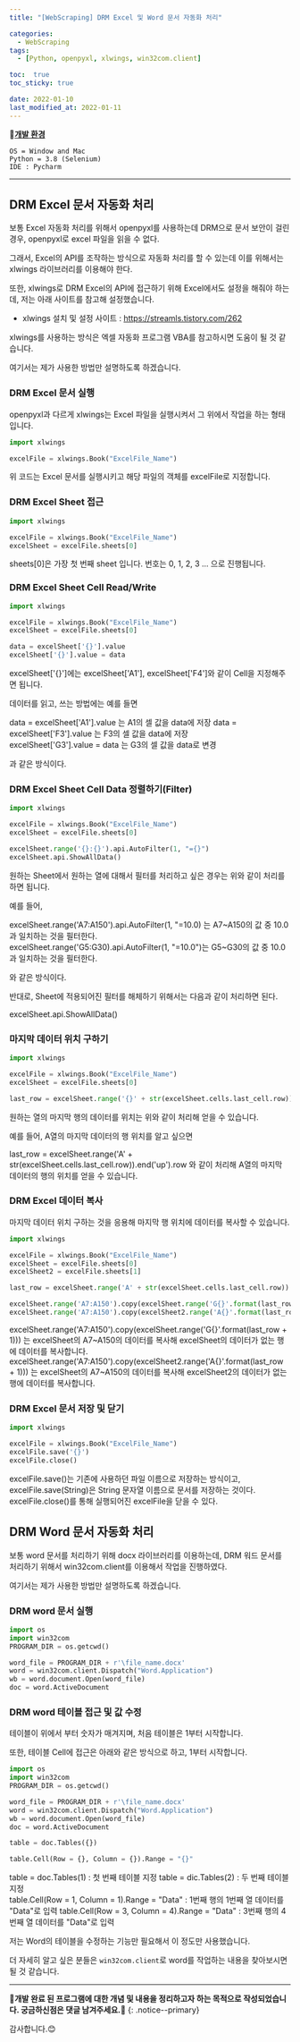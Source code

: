 ```yaml
---
title: "[WebScraping] DRM Excel 및 Word 문서 자동화 처리"

categories:
  - WebScraping
tags:
  - [Python, openpyxl, xlwings, win32com.client]

toc:  true
toc_sticky: true

date: 2022-01-10
last_modified_at: 2022-01-11
---
```


📌**<u>개발 환경</u>**  
```
OS = Window and Mac
Python = 3.8 (Selenium)
IDE : Pycharm
```  

---

## DRM Excel 문서 자동화 처리  

보통 Excel 자동화 처리를 위해서 openpyxl를 사용하는데 DRM으로 문서 보안이 걸린 경우, openpyxl로 excel 파일을 읽을 수 없다.  

그래서, Excel의 API를 조작하는 방식으로 자동화 처리를 할 수 있는데 이를 위해서는 xlwings 라이브러리를 이용해야 한다.  

또한, xlwings로 DRM Excel의 API에 접근하기 위해 Excel에서도 설정을 해줘야 하는데, 저는 아래 사이트를 참고해 설정했습니다.  

- xlwings 설치 및 설정 사이트 : <https://streamls.tistory.com/262>  

xlwings를 사용하는 방식은 엑셀 자동화 프로그램 VBA를 참고하시면 도움이 될 것 같습니다.  

여기서는 제가 사용한 방법만 설명하도록 하겠습니다.  

### DRM Excel 문서 실행  

openpyxl과 다르게 xlwings는 Excel 파일을 실행시켜서 그 위에서 작업을 하는 형태입니다.  

```python
import xlwings

excelFile = xlwings.Book("ExcelFile_Name")
```

위 코드는 Excel 문서를 실행시키고 해당 파일의 객체를 excelFile로 지정합니다.  

### DRM Excel Sheet 접근  

```python
import xlwings

excelFile = xlwings.Book("ExcelFile_Name")
excelSheet = excelFile.sheets[0]
```

sheets[0]은 가장 첫 번째 sheet 입니다. 번호는 0, 1, 2, 3 ... 으로 진행됩니다.  

### DRM Excel Sheet Cell Read/Write  

```python
import xlwings

excelFile = xlwings.Book("ExcelFile_Name")
excelSheet = excelFile.sheets[0]

data = excelSheet['{}'].value
excelSheet['{}'].value = data
```  

excelSheet['{}']에는 excelSheet['A1'], excelSheet['F4']와 같이 Cell을 지정해주면 됩니다.  

데이터를 읽고, 쓰는 방법에는 예를 들면  

data = excelSheet['A1'].value 는 A1의 셀 값을 data에 저장
data = excelSheet['F3'].value 는 F3의 셀 값을 data에 저장  
excelSheet['G3'].value = data 는 G3의 셀 값을 data로 변경  

과 같은 방식이다.  

### DRM Excel Sheet Cell Data 정렬하기(Filter)  

```python
import xlwings

excelFile = xlwings.Book("ExcelFile_Name")
excelSheet = excelFile.sheets[0]

excelSheet.range('{}:{}').api.AutoFilter(1, "={}")
excelSheet.api.ShowAllData()
```  

원하는 Sheet에서 원하는 열에 대해서 필터를 처리하고 싶은 경우는 위와 같이 처리를 하면 됩니다.  

예를 들어,  

excelSheet.range('A7:A150').api.AutoFilter(1, "=10.0) 는 A7~A150의 값 중 10.0과 일치하는 것을 필터한다.  
excelSheet.range('G5:G30).api.AutoFilter(1, "=10.0")는 G5~G30의 값 중 10.0과 일치하는 것을 필터한다.  

와 같은 방식이다.  

반대로, Sheet에 적용되어진 필터를 해체하기 위해서는 다음과 같이 처리하면 된다.  

excelSheet.api.ShowAllData()  

### 마지막 데이터 위치 구하기  

```python
import xlwings

excelFile = xlwings.Book("ExcelFile_Name")
excelSheet = excelFile.sheets[0]

last_row = excelSheet.range('{}' + str(excelSheet.cells.last_cell.row)).end('up').row
```  

원하는 열의 마지막 행의 데이터를 위치는 위와 같이 처리해 얻을 수 있습니다.  

예를 들어, A열의 마지막 데이터의 행 위치를 알고 싶으면  

last_row = excelSheet.range('A' + str(excelSheet.cells.last_cell.row)).end('up').row 와 같이 처리해 A열의 마지막 데이터의 행의 위치를 얻을 수 있습니다.  

### DRM Excel 데이터 복사  

마지막 데이터 위치 구하는 것을 응용해 마지막 행 위치에 데이터를 복사할 수 있습니다.  

```python
import xlwings

excelFile = xlwings.Book("ExcelFile_Name")
excelSheet = excelFile.sheets[0]
excelSheet2 = excelFile.sheets[1]

last_row = excelSheet.range('A' + str(excelSheet.cells.last_cell.row)).end('up').row

excelSheet.range('A7:A150').copy(excelSheet.range('G{}'.format(last_row + 1)))
excelSheet.range('A7:A150').copy(excelSheet2.range('A{}'.format(last_row + 1)))
```  

excelSheet.range('A7:A150').copy(excelSheet.range('G{}'.format(last_row + 1))) 는 excelSheet의 A7~A150의 데이터를 복사해 excelSheet의 데이터가 없는 행에 데이터를 복사합니다.  
excelSheet.range('A7:A150').copy(excelSheet2.range('A{}'.format(last_row + 1))) 는 excelSheet의 A7~A150의 데이터를 복사해 excelSheet2의 데이터가 없는 행에 데이터를 복사합니다.  

### DRM Excel 문서 저장 및 닫기  

```python
import xlwings

excelFile = xlwings.Book("ExcelFile_Name")
excelFile.save('{}')
excelFile.close()
```  

excelFile.save()는 기존에 사용하던 파일 이름으로 저장하는 방식이고, excelFile.save(String)은 String 문자열 이름으로 문서를 저장하는 것이다.  
excelFile.close()를 통해 실행되어진 excelFile을 닫을 수 있다.  

## DRM Word 문서 자동화 처리  

보통 word 문서를 처리하기 위해 docx 라이브러리를 이용하는데, DRM 워드 문서를 처리하기 위해서 win32com.client를 이용해서 작업을 진행하였다.  

여기서는 제가 사용한 방법만 설명하도록 하겠습니다.  

### DRM word 문서 실행  

```python
import os
import win32com
PROGRAM_DIR = os.getcwd()

word_file = PROGRAM_DIR + r'\file_name.docx'
word = win32com.client.Dispatch("Word.Application")
wb = word.document.Open(word_file)
doc = word.ActiveDocument
```  

### DRM word 테이블 접근 및 값 수정  

테이블이 위에서 부터 숫자가 매겨지며, 처음 테이블은 1부터 시작합니다.  

또한, 테이블 Cell에 접근은 아래와 같은 방식으로 하고, 1부터 시작합니다.

```python
import os
import win32com
PROGRAM_DIR = os.getcwd()

word_file = PROGRAM_DIR + r'\file_name.docx'
word = win32com.client.Dispatch("Word.Application")
wb = word.document.Open(word_file)
doc = word.ActiveDocument

table = doc.Tables({})

table.Cell(Row = {}, Column = {}).Range = "{}"
```  

table = doc.Tables(1) : 첫 번째 테이블 지정
table = dic.Tables(2) : 두 번째 테이블 지정  
table.Cell(Row = 1, Column = 1).Range = "Data" : 1번째 행의 1번째 열 데이터를 "Data"로 입력
table.Cell(Row = 3, Column = 4).Range = "Data" : 3번째 행의 4번째 열 데이터를 "Data"로 입력

저는 Word의 테이블을 수정하는 기능만 필요해서 이 정도만 사용했습니다.

더 자세히 알고 싶은 분들은 `win32com.client`로 word를 작업하는 내용을 찾아보시면 될 것 같습니다.  

---
**🐢개발 완료 된 프로그램에 대한 개념 및 내용을 정리하고자 하는 목적으로 작성되었습니다. 궁금하신점은 댓글 남겨주세요.🐢**
{: .notice--primary}

감사합니다.😊